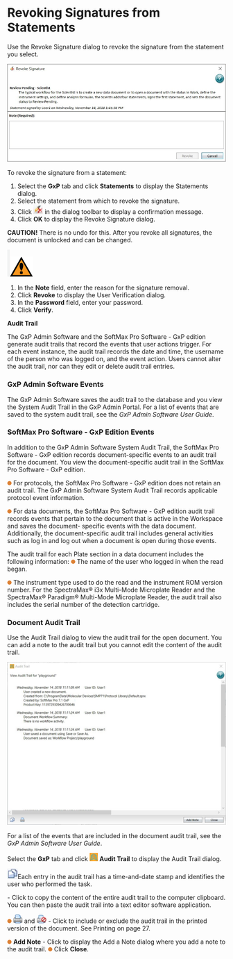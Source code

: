 # Revoking Signatures from Statements

Use the Revoke Signature dialog to revoke the signature from the statement you select.

![](<../../../.gitbook/assets/0 (4) (1).jpeg>)

To revoke the signature from a statement:

1. Select the **GxP** tab and click **Statements** to display the Statements dialog.
2. Select the statement from which to revoke the signature.
3. Click ![](<../../../.gitbook/assets/1 (4).jpeg>) in the dialog toolbar to display a confirmation message.
4. Click **OK** to display the Revoke Signature dialog.

**CAUTION!** There is no undo for this. After you revoke all signatures, the document is unlocked and can be changed.

![](<../../../.gitbook/assets/2 (6) (1) (1) (1).png>)![](<../../../.gitbook/assets/3 (7) (1) (1).png>)

1. In the **Note** field, enter the reason for the signature removal.
2. Click **Revoke** to display the User Verification dialog.
3. In the **Password** field, enter your password.
4. Click **Verify**.

**Audit Trail**

The GxP Admin Software and the SoftMax Pro Software - GxP edition generate audit trails that record the events that user actions trigger. For each event instance, the audit trail records the date and time, the username of the person who was logged on, and the event action. Users cannot alter the audit trail, nor can they edit or delete audit trail entries.

### GxP Admin Software Events

The GxP Admin Software saves the audit trail to the database and you view the System Audit Trail in the GxP Admin Portal. For a list of events that are saved to the system audit trail, see the _GxP Admin Software User Guide_.

### SoftMax Pro Software - GxP Edition Events

In addition to the GxP Admin Software System Audit Trail, the SoftMax Pro Software - GxP edition records document-specific events to an audit trail for the document. You view the document-specific audit trail in the SoftMax Pro Software - GxP edition.

![](<../../../.gitbook/assets/4 (5) (1).png>) For protocols, the SoftMax Pro Software - GxP edition does not retain an audit trail. The GxP Admin Software System Audit Trail records applicable protocol event information.

![](<../../../.gitbook/assets/5 (7) (1).png>) For data documents, the SoftMax Pro Software - GxP edition audit trail records events that pertain to the document that is active in the Workspace and saves the document- specific events with the data document. Additionally, the document-specific audit trail includes general activities such as log in and log out when a document is open during those events.

The audit trail for each Plate section in a data document includes the following information: ![](<../../../.gitbook/assets/6 (8) (1).png>) The name of the user who logged in when the read began.

![](<../../../.gitbook/assets/7 (8) (1).png>) The instrument type used to do the read and the instrument ROM version number. For the SpectraMax® i3x Multi-Mode Microplate Reader and the SpectraMax® Paradigm® Multi-Mode Microplate Reader, the audit trail also includes the serial number of the detection cartridge.

### Document Audit Trail

Use the Audit Trail dialog to view the audit trail for the open document. You can add a note to the audit trail but you cannot edit the content of the audit trail.

![](<../../../.gitbook/assets/8 (1).jpeg>)

For a list of the events that are included in the document audit trail, see the _GxP Admin Software User Guide_.

Select the **GxP** tab and click ![](<../../../.gitbook/assets/9 (6).png>) **Audit Trail** to display the Audit Trail dialog.

![](<../../../.gitbook/assets/10 (1) (1).jpeg>)Each entry in the audit trail has a time-and-date stamp and identifies the user who performed the task.

\- Click to copy the content of the entire audit trail to the computer clipboard. You can then paste the audit trail into a text editor software application.

![](<../../../.gitbook/assets/11 (6).png>) ![](<../../../.gitbook/assets/12 (5).png>) and ![](<../../../.gitbook/assets/13 (1) (1).jpeg>) - Click to include or exclude the audit trail in the printed version of the document. See Printing on page 27.

![](<../../../.gitbook/assets/14 (5).png>) **Add Note** - Click to display the Add a Note dialog where you add a note to the audit trail. ![](<../../../.gitbook/assets/15 (4) (1).png>) Click **Close**.
